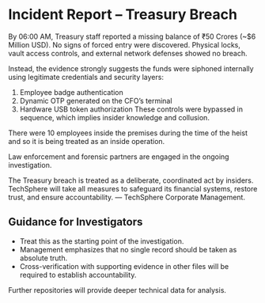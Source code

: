 # Incident Report – Treasury Breach  #

By 06:00 AM, Treasury staff reported a missing balance of ₹50 Crores (~$6 Million USD). No signs of forced entry were discovered. Physical locks, vault access controls, and external network defenses showed no breach.

Instead, the evidence strongly suggests the funds were siphoned internally using legitimate credentials and security layers: 
1. Employee badge authentication
2. Dynamic OTP generated on the CFO’s terminal 
3. Hardware USB token authorization These controls were bypassed in sequence, which implies insider knowledge and collusion.

There were 10 employees inside the premises during the time of the heist and so it is being treated as an inside operation.

Law enforcement and forensic partners are engaged in the ongoing investigation.

The Treasury breach is treated as a deliberate, coordinated act by insiders. TechSphere will take all measures to safeguard its financial systems, restore trust, and ensure accountability. — TechSphere Corporate Management.

## Guidance for Investigators ##

- Treat this as the starting point of the investigation.
- Management emphasizes that no single record should be taken as absolute truth.
- Cross-verification with supporting evidence in other files will be required to establish accountability.

Further repositories will provide deeper technical data for analysis.
